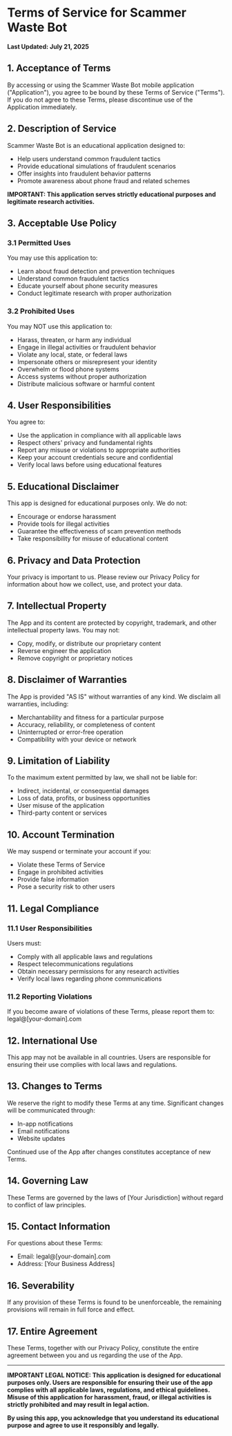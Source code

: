 # Terms of Service for Scammer Waste Bot

**Last Updated: July 21, 2025**

## 1. Acceptance of Terms

By accessing or using the Scammer Waste Bot mobile application ("Application"), you agree to be bound by these Terms of Service ("Terms"). If you do not agree to these Terms, please discontinue use of the Application immediately.

## 2. Description of Service

Scammer Waste Bot is an educational application designed to:
- Help users understand common fraudulent tactics
- Provide educational simulations of fraudulent scenarios
- Offer insights into fraudulent behavior patterns
- Promote awareness about phone fraud and related schemes

**IMPORTANT: This application serves strictly educational purposes and legitimate research activities.**

## 3. Acceptable Use Policy

### 3.1 Permitted Uses
You may use this application to:
- Learn about fraud detection and prevention techniques
- Understand common fraudulent tactics
- Educate yourself about phone security measures
- Conduct legitimate research with proper authorization

### 3.2 Prohibited Uses
You may NOT use this application to:
- Harass, threaten, or harm any individual
- Engage in illegal activities or fraudulent behavior
- Violate any local, state, or federal laws
- Impersonate others or misrepresent your identity
- Overwhelm or flood phone systems
- Access systems without proper authorization
- Distribute malicious software or harmful content

## 4. User Responsibilities

You agree to:
- Use the application in compliance with all applicable laws
- Respect others' privacy and fundamental rights
- Report any misuse or violations to appropriate authorities
- Keep your account credentials secure and confidential
- Verify local laws before using educational features

## 5. Educational Disclaimer

This app is designed for educational purposes only. We do not:
- Encourage or endorse harassment
- Provide tools for illegal activities
- Guarantee the effectiveness of scam prevention methods
- Take responsibility for misuse of educational content

## 6. Privacy and Data Protection

Your privacy is important to us. Please review our Privacy Policy for information about how we collect, use, and protect your data.

## 7. Intellectual Property

The App and its content are protected by copyright, trademark, and other intellectual property laws. You may not:
- Copy, modify, or distribute our proprietary content
- Reverse engineer the application
- Remove copyright or proprietary notices

## 8. Disclaimer of Warranties

The App is provided "AS IS" without warranties of any kind. We disclaim all warranties, including:
- Merchantability and fitness for a particular purpose
- Accuracy, reliability, or completeness of content
- Uninterrupted or error-free operation
- Compatibility with your device or network

## 9. Limitation of Liability

To the maximum extent permitted by law, we shall not be liable for:
- Indirect, incidental, or consequential damages
- Loss of data, profits, or business opportunities
- User misuse of the application
- Third-party content or services

## 10. Account Termination

We may suspend or terminate your account if you:
- Violate these Terms of Service
- Engage in prohibited activities
- Provide false information
- Pose a security risk to other users

## 11. Legal Compliance

### 11.1 User Responsibilities
Users must:
- Comply with all applicable laws and regulations
- Respect telecommunications regulations
- Obtain necessary permissions for any research activities
- Verify local laws regarding phone communications

### 11.2 Reporting Violations
If you become aware of violations of these Terms, please report them to: legal@[your-domain].com

## 12. International Use

This app may not be available in all countries. Users are responsible for ensuring their use complies with local laws and regulations.

## 13. Changes to Terms

We reserve the right to modify these Terms at any time. Significant changes will be communicated through:
- In-app notifications
- Email notifications
- Website updates

Continued use of the App after changes constitutes acceptance of new Terms.

## 14. Governing Law

These Terms are governed by the laws of [Your Jurisdiction] without regard to conflict of law principles.

## 15. Contact Information

For questions about these Terms:
- Email: legal@[your-domain].com
- Address: [Your Business Address]

## 16. Severability

If any provision of these Terms is found to be unenforceable, the remaining provisions will remain in full force and effect.

## 17. Entire Agreement

These Terms, together with our Privacy Policy, constitute the entire agreement between you and us regarding the use of the App.

---

**IMPORTANT LEGAL NOTICE: This application is designed for educational purposes only. Users are responsible for ensuring their use of the app complies with all applicable laws, regulations, and ethical guidelines. Misuse of this application for harassment, fraud, or illegal activities is strictly prohibited and may result in legal action.**

**By using this app, you acknowledge that you understand its educational purpose and agree to use it responsibly and legally.**
